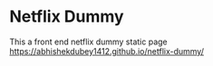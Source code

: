 # Netflix Dummy
This a front end netflix dummy static page
https://abhishekdubey1412.github.io/netflix-dummy/
